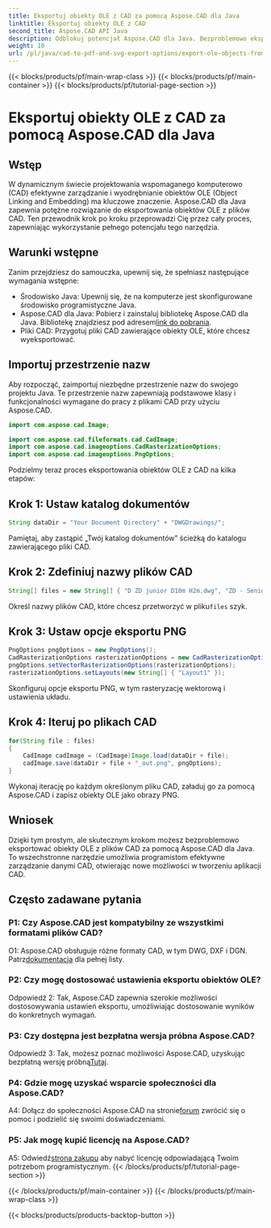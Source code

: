 ```yaml
---
title: Eksportuj obiekty OLE z CAD za pomocą Aspose.CAD dla Java
linktitle: Eksportuj obiekty OLE z CAD
second_title: Aspose.CAD API Java
description: Odblokuj potencjał Aspose.CAD dla Java. Bezproblemowo eksportuj obiekty OLE z plików CAD. Pobierz teraz, aby bezproblemowo zarządzać danymi CAD.
weight: 10
url: /pl/java/cad-to-pdf-and-svg-export-options/export-ole-objects-from-cad/
---
```


{{< blocks/products/pf/main-wrap-class >}}
{{< blocks/products/pf/main-container >}}
{{< blocks/products/pf/tutorial-page-section >}}

# Eksportuj obiekty OLE z CAD za pomocą Aspose.CAD dla Java

## Wstęp

W dynamicznym świecie projektowania wspomaganego komputerowo (CAD) efektywne zarządzanie i wyodrębnianie obiektów OLE (Object Linking and Embedding) ma kluczowe znaczenie. Aspose.CAD dla Java zapewnia potężne rozwiązanie do eksportowania obiektów OLE z plików CAD. Ten przewodnik krok po kroku przeprowadzi Cię przez cały proces, zapewniając wykorzystanie pełnego potencjału tego narzędzia.

## Warunki wstępne

Zanim przejdziesz do samouczka, upewnij się, że spełniasz następujące wymagania wstępne:

- Środowisko Java: Upewnij się, że na komputerze jest skonfigurowane środowisko programistyczne Java.
-  Aspose.CAD dla Java: Pobierz i zainstaluj bibliotekę Aspose.CAD dla Java. Bibliotekę znajdziesz pod adresem[link do pobrania](https://releases.aspose.com/cad/java/).
- Pliki CAD: Przygotuj pliki CAD zawierające obiekty OLE, które chcesz wyeksportować.

## Importuj przestrzenie nazw

Aby rozpocząć, zaimportuj niezbędne przestrzenie nazw do swojego projektu Java. Te przestrzenie nazw zapewniają podstawowe klasy i funkcjonalności wymagane do pracy z plikami CAD przy użyciu Aspose.CAD.

```java
import com.aspose.cad.Image;

import com.aspose.cad.fileformats.cad.CadImage;
import com.aspose.cad.imageoptions.CadRasterizationOptions;
import com.aspose.cad.imageoptions.PngOptions;
```

Podzielmy teraz proces eksportowania obiektów OLE z CAD na kilka etapów:

## Krok 1: Ustaw katalog dokumentów

```java
String dataDir = "Your Document Directory" + "DWGDrawings/";
```

Pamiętaj, aby zastąpić „Twój katalog dokumentów” ścieżką do katalogu zawierającego pliki CAD.

## Krok 2: Zdefiniuj nazwy plików CAD

```java
String[] files = new String[] { "D ZD junior D10m H2m.dwg", "ZD - Senior D6m H2m45.dwg" };
```

 Określ nazwy plików CAD, które chcesz przetworzyć w pliku`files` szyk.

## Krok 3: Ustaw opcje eksportu PNG

```java
PngOptions pngOptions = new PngOptions();
CadRasterizationOptions rasterizationOptions = new CadRasterizationOptions();
pngOptions.setVectorRasterizationOptions(rasterizationOptions);
rasterizationOptions.setLayouts(new String[] { "Layout1" });
```

Skonfiguruj opcje eksportu PNG, w tym rasteryzację wektorową i ustawienia układu.

## Krok 4: Iteruj po plikach CAD

```java
for(String file : files)
{
    CadImage cadImage = (CadImage)Image.load(dataDir + file);
    cadImage.save(dataDir + file + "_out.png", pngOptions);
}
```

Wykonaj iterację po każdym określonym pliku CAD, załaduj go za pomocą Aspose.CAD i zapisz obiekty OLE jako obrazy PNG.

## Wniosek

Dzięki tym prostym, ale skutecznym krokom możesz bezproblemowo eksportować obiekty OLE z plików CAD za pomocą Aspose.CAD dla Java. To wszechstronne narzędzie umożliwia programistom efektywne zarządzanie danymi CAD, otwierając nowe możliwości w tworzeniu aplikacji CAD.

## Często zadawane pytania

### P1: Czy Aspose.CAD jest kompatybilny ze wszystkimi formatami plików CAD?

 O1: Aspose.CAD obsługuje różne formaty CAD, w tym DWG, DXF i DGN. Patrz[dokumentacja](https://reference.aspose.com/cad/java/) dla pełnej listy.

### P2: Czy mogę dostosować ustawienia eksportu obiektów OLE?

Odpowiedź 2: Tak, Aspose.CAD zapewnia szerokie możliwości dostosowywania ustawień eksportu, umożliwiając dostosowanie wyników do konkretnych wymagań.

### P3: Czy dostępna jest bezpłatna wersja próbna Aspose.CAD?

 Odpowiedź 3: Tak, możesz poznać możliwości Aspose.CAD, uzyskując bezpłatną wersję próbną[Tutaj](https://releases.aspose.com/).

### P4: Gdzie mogę uzyskać wsparcie społeczności dla Aspose.CAD?

 A4: Dołącz do społeczności Aspose.CAD na stronie[forum](https://forum.aspose.com/c/cad/19) zwrócić się o pomoc i podzielić się swoimi doświadczeniami.

### P5: Jak mogę kupić licencję na Aspose.CAD?

A5: Odwiedź[strona zakupu](https://purchase.aspose.com/buy) aby nabyć licencję odpowiadającą Twoim potrzebom programistycznym.
{{< /blocks/products/pf/tutorial-page-section >}}

{{< /blocks/products/pf/main-container >}}
{{< /blocks/products/pf/main-wrap-class >}}

{{< blocks/products/products-backtop-button >}}
